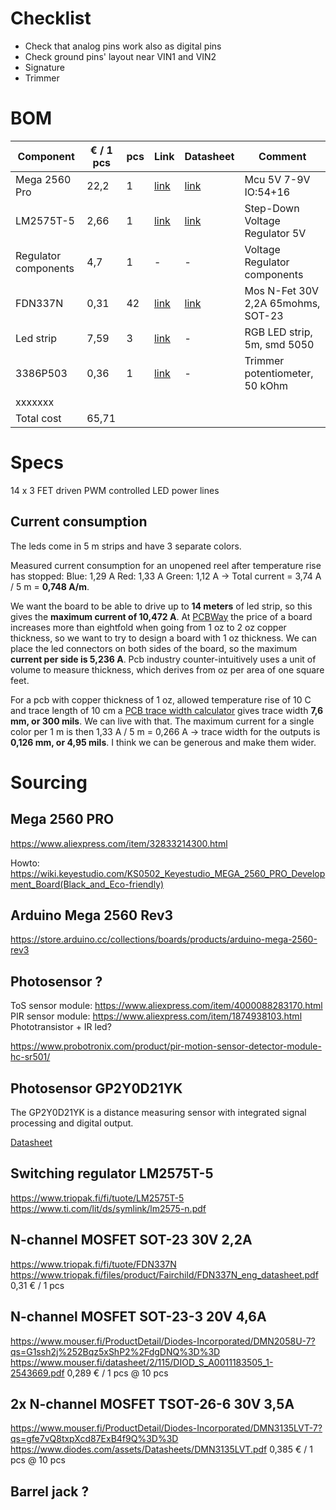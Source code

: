 # Checklist

* Check that analog pins work also as digital pins
* Check ground pins' layout near VIN1 and VIN2
* Signature
* Trimmer

# BOM

| Component     | € / 1 pcs | pcs | Link | Datasheet | Comment |
|---------------|-----------|-----|------|-----------|---------|
| Mega 2560 Pro | 22,2      | 1   | [link](https://www.aliexpress.com/item/32833214300.html) | [link](https://ww1.microchip.com/downloads/aemDocuments/documents/OTH/ProductDocuments/DataSheets/ATmega640-1280-1281-2560-2561-Datasheet-DS40002211A.pdf) | Mcu 5V 7-9V IO:54+16 |
| LM2575T-5  | 2,66      | 1   | [link](https://www.triopak.fi/fi/tuote/LM2575T-5) | [link](https://www.ti.com/lit/ds/symlink/lm2575-n.pdf) | Step-Down Voltage Regulator 5V |
| Regulator components  | 4,7      | 1   | - | - | Voltage Regulator components |
| FDN337N       | 0,31      | 42  | [link](https://www.triopak.fi/fi/tuote/FDN337N) | [link](https://www.triopak.fi/files/product/Fairchild/FDN337N_eng_datasheet.pdf) | Mos N-Fet 30V 2,2A 65mohms, SOT-23 |
| Led strip     | 7,59      | 3   | [link](https://www.aliexpress.com/item/32903257649.html) | - | RGB LED strip, 5m, smd 5050 |
| 3386P503      | 0,36      | 1   | [link](https://www.triopak.fi/fi/tuote/3386P503) | - | Trimmer potentiometer, 50 kOhm
| xxxxxxx       |           |     |   |   |   |
| Total cost    | 65,71     |     |   |   |   |

# Specs

14 x 3 FET driven PWM controlled LED power lines

## Current consumption

The leds come in 5 m strips and have 3 separate colors.

Measured current consumption for an unopened reel after temperature rise has stopped:
Blue: 1,29 A
Red: 1,33 A
Green: 1,12 A 
-> Total current = 3,74 A / 5 m = **0,748 A/m**.

We want the board to be able to drive up to **14 meters** of led strip, so this gives the **maximum current of 10,472 A**. At [PCBWay](https://www.pcbway.com) the price of a board increases more than eightfold when going from 1 oz to 2 oz copper thickness, so we want to try to design a board with 1 oz thickness. We can place the led connectors on both sides of the board, so the maximum **current per side is 5,236 A**. Pcb industry counter-intuitively uses a unit of volume to measure thickness, which derives from oz per area of one square feet. 

For a pcb with copper thickness of 1 oz, allowed temperature rise of 10 C and trace length of 10 cm a [PCB trace width calculator](https://www.4pcb.com/trace-width-calculator.html) gives trace width **7,6 mm, or 300 mils**. We can live with that. The maximum current for a single color per 1 m is then 1,33 A / 5 m = 0,266 A -> trace width for the outputs is **0,126 mm, or 4,95 mils**. I think we can be generous and make them wider.

# Sourcing

## Mega 2560 PRO

https://www.aliexpress.com/item/32833214300.html

Howto: https://wiki.keyestudio.com/KS0502_Keyestudio_MEGA_2560_PRO_Development_Board(Black_and_Eco-friendly)

## Arduino Mega 2560 Rev3

https://store.arduino.cc/collections/boards/products/arduino-mega-2560-rev3

## Photosensor ?

ToS sensor module: https://www.aliexpress.com/item/4000088283170.html
PIR sensor module: https://www.aliexpress.com/item/1874938103.html
Phototransistor + IR led?

https://www.probotronix.com/product/pir-motion-sensor-detector-module-hc-sr501/

## Photosensor GP2Y0D21YK

The GP2Y0D21YK is a distance measuring sensor with integrated signal processing and digital output.

[Datasheet](https://media.digikey.com/pdf/Data%20Sheets/Sharp%20PDFs/GP2Y0D21YK.pdf)

## Switching regulator LM2575T-5

https://www.triopak.fi/fi/tuote/LM2575T-5
https://www.ti.com/lit/ds/symlink/lm2575-n.pdf

## N-channel MOSFET SOT-23 30V 2,2A

https://www.triopak.fi/fi/tuote/FDN337N
https://www.triopak.fi/files/product/Fairchild/FDN337N_eng_datasheet.pdf
0,31 € / 1 pcs

## N-channel MOSFET SOT-23-3 20V 4,6A

https://www.mouser.fi/ProductDetail/Diodes-Incorporated/DMN2058U-7?qs=G1ssh2j%252Bqz5xShP2%2FdgDNQ%3D%3D
https://www.mouser.fi/datasheet/2/115/DIOD_S_A0011183505_1-2543669.pdf
0,289 € / 1 pcs @ 10 pcs

## 2x N-channel MOSFET TSOT-26-6 30V 3,5A

https://www.mouser.fi/ProductDetail/Diodes-Incorporated/DMN3135LVT-7?qs=gfe7vQ8txpXcd87ExB4f9Q%3D%3D
https://www.diodes.com/assets/Datasheets/DMN3135LVT.pdf
0,385 € / 1 pcs @ 10 pcs

## Barrel jack ?

